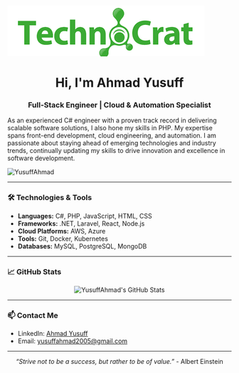 ![Header Image](assets/header.png)

<h1 align="center">Hi, I'm Ahmad Yusuff</h1>
<h3 align="center">Full-Stack Engineer | Cloud & Automation Specialist</h3>

As an experienced C# engineer with a proven track record in delivering scalable software solutions, I also hone my skills in PHP. My expertise spans front-end development, cloud engineering, and automation. I am passionate about staying ahead of emerging technologies and industry trends, continually updating my skills to drive innovation and excellence in software development.

<p align="left">
  <img src="https://komarev.com/ghpvc/?username=YusuffAhmad&label=Profile%20views&color=0e75b6&style=flat" alt="YusuffAhmad" />
</p>

---

### 🛠️ Technologies & Tools

- **Languages:** C#, PHP, JavaScript, HTML, CSS
- **Frameworks:** .NET, Laravel, React, Node.js
- **Cloud Platforms:** AWS, Azure
- **Tools:** Git, Docker, Kubernetes
- **Databases:** MySQL, PostgreSQL, MongoDB

---

### 📈 GitHub Stats

<p align="center">
  <img src="https://github-readme-stats.vercel.app/api?username=YusuffAhmad&show_icons=true&theme=radical" alt="YusuffAhmad's GitHub Stats" />
</p>

---

### 📫 Contact Me

- LinkedIn: [Ahmad Yusuff](https://www.linkedin.com/in/yusuff-ahmad)
- Email: [yusuffahmad2005@gmail.com](mailto:yusuffahmad2005@gmail.com)

---

<p align="center">
  <i>“Strive not to be a success, but rather to be of value.”</i> - Albert Einstein 
</p>
